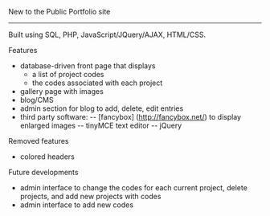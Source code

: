 
New to the Public
Portfolio site

---

Built using SQL, PHP, JavaScript/JQuery/AJAX, HTML/CSS.

Features
- database-driven front page that displays 
	- a list of project codes
	- the codes associated with each project
- gallery page with images
- blog/CMS
- admin section for blog to add, delete, edit entries
- third party software:
-- [fancybox] (http://fancybox.net/) to display enlarged images
-- tinyMCE text editor
-- jQuery

Removed features
- colored headers

Future developments
- admin interface to change the codes for each current project, delete projects, and add new projects with codes
- admin interface to add new codes
